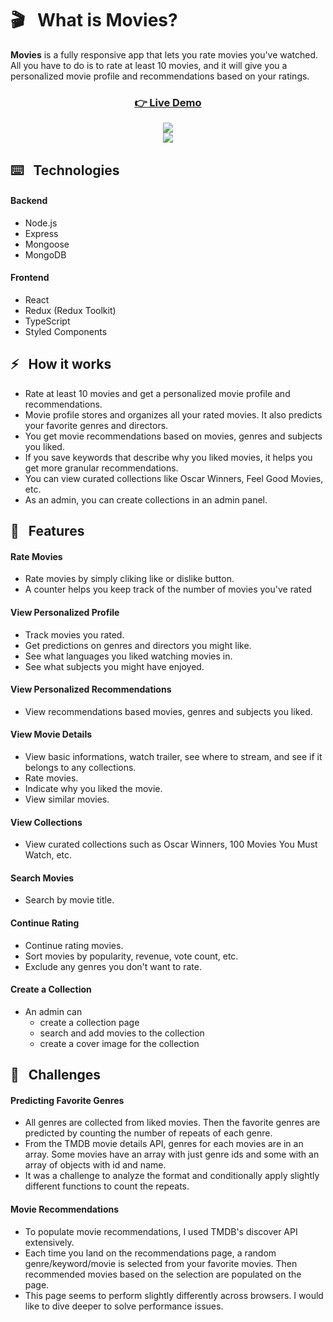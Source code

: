 # 🎬 &nbsp; What is Movies?

**Movies** is a fully responsive app that lets you rate movies you've watched. All you have to do is to rate at least 10 movies, and it will give you a personalized movie profile and recommendations based on your ratings.

### <h3 align="center">[👉 Live Demo](https://movies.jinahlee.com)</h3>

<div align="center">
    <img src="https://res.cloudinary.com/fw7128/image/upload/v1640213544/movies_profile_kpv8d8.jpg">
</div>

<div align="center">
    <img src="https://res.cloudinary.com/fw7128/image/upload/v1640213537/movies_recommend_vtprtc.jpg">
</div>

## ⌨️ &nbsp; Technologies

#### Backend

- Node.js
- Express
- Mongoose
- MongoDB

#### Frontend

- React
- Redux (Redux Toolkit)
- TypeScript
- Styled Components

## ⚡️ &nbsp; How it works

- Rate at least 10 movies and get a personalized movie profile and recommendations.
- Movie profile stores and organizes all your rated movies. It also predicts your favorite genres and directors.
- You get movie recommendations based on movies, genres and subjects you liked.
- If you save keywords that describe why you liked movies, it helps you get more granular recommendations.
- You can view curated collections like Oscar Winners, Feel Good Movies, etc.
- As an admin, you can create collections in an admin panel.

## 🧩 &nbsp; Features

#### Rate Movies

- Rate movies by simply cliking like or dislike button.
- A counter helps you keep track of the number of movies you've rated

#### View Personalized Profile

- Track movies you rated.
- Get predictions on genres and directors you might like.
- See what languages you liked watching movies in.
- See what subjects you might have enjoyed.

#### View Personalized Recommendations

- View recommendations based movies, genres and subjects you liked.

#### View Movie Details

- View basic informations, watch trailer, see where to stream, and see if it belongs to any collections.
- Rate movies.
- Indicate why you liked the movie.
- View similar movies.

#### View Collections

- View curated collections such as Oscar Winners, 100 Movies You Must Watch, etc.

#### Search Movies

- Search by movie title.

#### Continue Rating

- Continue rating movies.
- Sort movies by popularity, revenue, vote count, etc.
- Exclude any genres you don't want to rate.

#### Create a Collection

- An admin can
  - create a collection page
  - search and add movies to the collection
  - create a cover image for the collection

## 🧐 &nbsp; Challenges

#### Predicting Favorite Genres

- All genres are collected from liked movies. Then the favorite genres are predicted by counting the number of repeats of each genre.
- From the TMDB movie details API, genres for each movies are in an array. Some movies have an array with just genre ids and some with an array of objects with id and name.
- It was a challenge to analyze the format and conditionally apply slightly different functions to count the repeats.

#### Movie Recommendations

- To populate movie recommendations, I used TMDB's discover API extensively.
- Each time you land on the recommendations page, a random genre/keyword/movie is selected from your favorite movies. Then recommended movies based on the selection are populated on the page.
- This page seems to perform slightly differently across browsers. I would like to dive deeper to solve performance issues.
